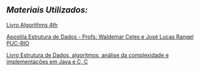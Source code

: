 *Materiais Utilizados:*
---
[Livro Algorithms 4th](https://algs4.cs.princeton.edu/lectures/)

[Apostila Estrutura de Dados - Profs: Waldemar Celes e José Lucas Rangel PUC-RIO](http://www-usr.inf.ufsm.br/~juvizzotto/elc1067-2013b/estrut-dados-pucrio.pdf?authuser=0)

[Livro Estrutura de Dados, algoritmos, análise da complexidade e implementações em Java e C, C](https://github.com/free-educa/books/blob/main/books/Estrutura%20de%20Dados%2C%20algoritmos%2C%20an%C3%A1lise%20da%20complexidade%20e%20implementa%C3%A7%C3%B5es%20em%20Java%20e%20C%2C%20C--.pdf)
